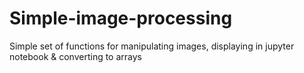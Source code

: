 # Simple-image-processing
Simple set of functions for manipulating images, displaying in jupyter notebook &amp; converting to arrays
